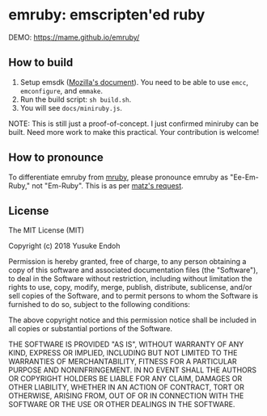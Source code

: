 # emruby: emscripten'ed ruby

DEMO: https://mame.github.io/emruby/

## How to build

1. Setup emsdk ([Mozilla's document](https://developer.mozilla.org/en-US/docs/WebAssembly/C_to_wasm)).  You need to be able to use `emcc`, `emconfigure`, and `emmake`.
2. Run the build script: `sh build.sh`.
3. You will see `docs/miniruby.js`.

NOTE: This is still just a proof-of-concept.  I just confirmed miniruby can be built.  Need more work to make this practical.  Your contribution is welcome!

## How to pronounce

To differentiate emruby from [mruby](https://github.com/mruby/mruby), please pronounce emruby as "Ee-Em-Ruby," not "Em-Ruby".  This is as per [matz's request](https://twitter.com/yukihiro_matz/status/964313657898295296).

## License

The MIT License (MIT)

Copyright (c) 2018 Yusuke Endoh

Permission is hereby granted, free of charge, to any person obtaining a copy
of this software and associated documentation files (the "Software"), to deal
in the Software without restriction, including without limitation the rights
to use, copy, modify, merge, publish, distribute, sublicense, and/or sell
copies of the Software, and to permit persons to whom the Software is
furnished to do so, subject to the following conditions:

The above copyright notice and this permission notice shall be included in
all copies or substantial portions of the Software.

THE SOFTWARE IS PROVIDED "AS IS", WITHOUT WARRANTY OF ANY KIND, EXPRESS OR
IMPLIED, INCLUDING BUT NOT LIMITED TO THE WARRANTIES OF MERCHANTABILITY,
FITNESS FOR A PARTICULAR PURPOSE AND NONINFRINGEMENT. IN NO EVENT SHALL THE
AUTHORS OR COPYRIGHT HOLDERS BE LIABLE FOR ANY CLAIM, DAMAGES OR OTHER
LIABILITY, WHETHER IN AN ACTION OF CONTRACT, TORT OR OTHERWISE, ARISING FROM,
OUT OF OR IN CONNECTION WITH THE SOFTWARE OR THE USE OR OTHER DEALINGS IN
THE SOFTWARE.
